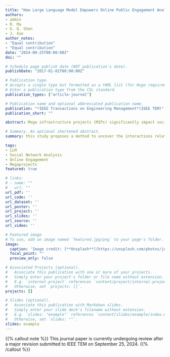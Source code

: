 ```yaml
---
title: "How Large Language Model Empowers Online Public Engagement Analysis for Mega Infrastructure Projects: cases in Hong Kong"
authors:
- admin
- R. Ma
- G. Q. Shen
- J. Xue
author_notes:
- "Equal contribution"
- "Equal contribution"
date: "2024-09-25T00:00:00Z"
doi: ""

# Schedule page publish date (NOT publication's date).
publishDate: "2017-01-01T00:00:00Z"

# Publication type.
# Accepts a single type but formatted as a YAML list (for Hugo requirements).
# Enter a publication type from the CSL standard.
publication_types: ["article-journal"]

# Publication name and optional abbreviated publication name.
publication: "*IEEE Transactions on Engineering Management*(IEEE TEM)"
publication_short: ""

abstract: Mega infrastructure projects (MIPs) significantly impact society, and public engagement plays a key role in shaping their performances. With the rise of social media, analyzing public opinions dynamically can help decision-makers better understand and respond to public concerns. This study focuses on identifying key influencers and analyzing influencer-public interactions during MIPs’ planning and construction phases using nine cases from Hong Kong. The Large language model (LLM) introduced for identity and sentiment analysis, alongside social network analysis (SNA), enables online public engagement analysis. The findings reveal how influencers interact with the public across different project events, providing decision-makers with insights to improve communication, transparency, and engagement strategies. This study provides an LLM-based method and managerial map for enhancing online public engagement practices in project management.

# Summary. An optional shortened abstract.
summary: this study proposes a method to uncover the interactions related to online public engagement in MIPs by examining the distribution of user identities involved, identifying individuals with considerable influence, and evaluating the interactions between these “engaged users” and “influencers” during various project events. Observations are used to guide project decision-makers to understand public opinion of engineering projects on social networks.

tags:
- LLM
- Social Network Analysis
- Online Engagement
- Megaprojects
featured: true

# links:
# - name: ""
#   url: ""
url_pdf: ''
url_code: ''
url_dataset: ''
url_poster: ''
url_project: ''
url_slides: ''
url_source: ''
url_video: ''

# Featured image
# To use, add an image named `featured.jpg/png` to your page's folder. 
image:
  caption: 'Image credit: [**Unsplash**](https://unsplash.com/photos/jdD8gXaTZsc)'
  focal_point: ""
  preview_only: false

# Associated Projects (optional).
#   Associate this publication with one or more of your projects.
#   Simply enter your project's folder or file name without extension.
#   E.g. `internal-project` references `content/project/internal-project/index.md`.
#   Otherwise, set `projects: []`.
projects: []

# Slides (optional).
#   Associate this publication with Markdown slides.
#   Simply enter your slide deck's filename without extension.
#   E.g. `slides: "example"` references `content/slides/example/index.md`.
#   Otherwise, set `slides: ""`.
slides: example
---
```


{{% callout note %}}
This journal paper is currently undergoing review after a major revision submitted to IEEE TEM on September 25, 2024.
{{% /callout %}}
